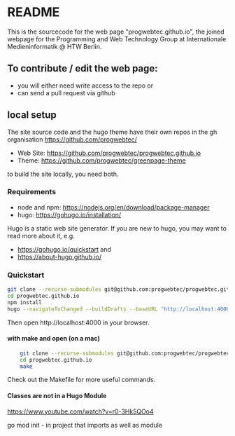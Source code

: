 # README

This is the sourcecode for the web page "progwebtec.github.io", 
the joined webpage for the Programming and Web Technology Group
at Internationale Medieninformatik @ HTW Berlin.

## To contribute / edit the web page:

- you will either need write access to the repo or
- can send a pull request via github

## local setup

The site source code and the hugo theme have their own repos
in the gh organisation https://github.com/progwebtec/ 

- Web Site: https://github.com/progwebtec/progwebtec.github.io
- Theme: https://github.com/progwebtec/greenpage-theme

to build the site locally, you need both.

### Requirements

- node and npm: https://nodejs.org/en/download/package-manager 
- hugo: https://gohugo.io/installation/ 

Hugo is a static web site generator. If you are new to hugo,
you may want to read more about it, e.g.
 - https://gohugo.io/quickstart and 
 - https://about-hugo.github.io/ 


### Quickstart


```sh
git clone --recurse-submodules git@github.com:progwebtec/progwebtec.github.io.git
cd progwebtec.github.io
npm install
hugo --navigateToChanged --buildDrafts --baseURL "http://localhost:4000"  -p 4000 server
```

Then open http://localhost:4000 in your browser.

#### with make and open (on a mac)

```sh
    git clone --recurse-submodules git@github.com:progwebtec/progwebtec.github.io.git
    cd progwebtec.github.io
    make
```

Check out the Makefile for more useful commands.

#### Classes are not in a Hugo Module

https://www.youtube.com/watch?v=r0-3Hk5QOo4

go mod init - in project that imports as well as module
